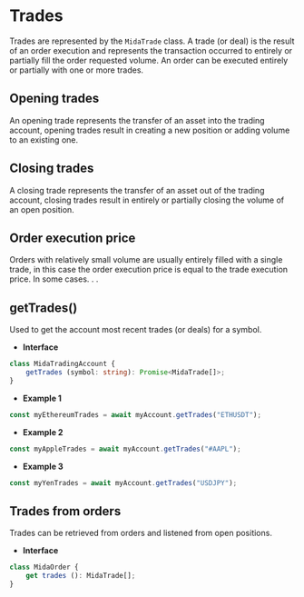# Trades
Trades are represented by the `MidaTrade` class.
A trade (or deal) is the result of an order execution and represents the transaction
occurred to entirely or partially fill the order requested volume. An order can be executed entirely
or partially with one or more trades.

## Opening trades
An opening trade represents the transfer of an asset into the trading account, opening trades
result in creating a new position or adding volume to an existing one.

## Closing trades
A closing trade represents the transfer of an asset out of the trading account, closing trades
result in entirely or partially closing the volume of an open position.

## Order execution price
Orders with relatively small volume are usually entirely filled with a single trade, in this case
the order execution price is equal to the trade execution price. In some cases. . .

## getTrades()
Used to get the account most recent trades (or deals) for a symbol.

- **Interface**
```typescript
class MidaTradingAccount {
    getTrades (symbol: string): Promise<MidaTrade[]>;
}
```
- **Example 1**
```javascript
const myEthereumTrades = await myAccount.getTrades("ETHUSDT");
```
- **Example 2**
```javascript
const myAppleTrades = await myAccount.getTrades("#AAPL");
```
- **Example 3**
```javascript
const myYenTrades = await myAccount.getTrades("USDJPY");
```

## Trades from orders
Trades can be retrieved from orders and listened from open positions.

- **Interface**
```typescript
class MidaOrder {
    get trades (): MidaTrade[];
}
```
